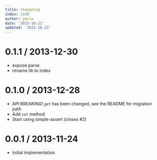 ```yaml
---
title: changelog
index: 1140
author: parsa
date: '2025-10-23'
updated: '2025-10-23'
---
```


0.1.1 / 2013-12-30 
==================

 * expose parse
 * rename lib to index

0.1.0 / 2013-12-28
==================

  * API BREAKING! `get` has been changed, see the README for migration path
  * Add `set` method
  * Start using simple-assert (closes #2)

0.0.1 / 2013-11-24
==================

  * Initial implementation
